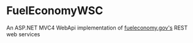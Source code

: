FuelEconomyWSC
==============

An ASP.NET MVC4 WebApi implementation of <a href="http://www.fueleconomy.gov/feg/ws/index.shtml" target="_blank" />fueleconomy.gov's</a> REST web services
